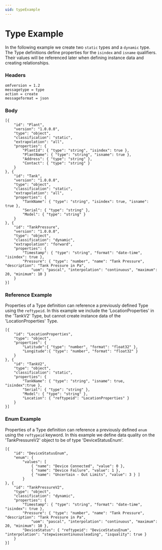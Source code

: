 ```yaml
---
uid: typeExample
---
```


# Type Example


In the following example we create two `static` types and a `dynamic` type. The Type definitions define properties for the `isindex` and `isname` qualifiers.
Their values will be referenced later when defining instance data and creating relationships.

### Headers

    omfversion = 1.2
    messagetype = type
    action = create
    messageformat = json

### Body

    [{
        "id": "Plant",
        "version": "1.0.0.0",
        "type": "object",
        "classification": "static",
        "extrapolation": "all",
        "properties": {
            "PlantId": { "type": "string", "isindex": true },
            "PlantName": { "type": "string", "isname": true },
            "Address": { "type": "string" },
            "Contact": { "type": "string" }
        }
    }, {
        "id": "Tank",
        "version": "1.0.0.0",
        "type": "object",
        "classification": "static",
        "extrapolation": "all",
        "properties": {
            "TankName": { "type": "string", "isindex": true, "isname": true },
            "Serial": { "type": "string" },
            "Model": { "type": "string" }
        }
    }, {
        "id": "TankPressure",
        "version": "1.0.0.0",
        "type": "object",
        "classification": "dynamic",
        "extrapolation": "forward",
        "properties": {
            "Timestamp": { "type": "string", "format": "date-time", "isindex": true },
            "Pressure": { "type": "number", "name": "Tank Pressure", "description": "Tank Pressure in Pa",
                "uom": "pascal", "interpolation": "continuous", "maximum": 20, "minimum": 10 }
        }
    }]


### Reference Example

Properties of a Type definition can reference a previously defined Type using the `reftypeid`.
In this example we include the \'LocationProperties\' in the 'TankV2' Type, but cannot create instance data of the 'LocationProperties' Type.

	[{
		"id": "LocationProperties",
		"type": "object",
		"properties": {
			"Latitude":{ "type": "number", "format": "float32" },
			"Longitude":{ "type": "number", "format": "float32" }
		}
	}, {
		"id": "TankV2",
		"type": "object",
		"classification": "static",
		"properties": {
			"TankName": { "type": "string", "isname": true,  "isindex":true },
			"Serial": { "type": "string" },
			"Model": { "type": "string" },
			"Location": { "reftypeid": "LocationProperties" }
		}
	}]

### Enum Example

Properties of a Type definition can reference a previously defined `enum` using the `reftypeid` keyword.
In this example we define data quality on the 'TankPressureV2' object to be of type 'DeviceStatusEnum'.

	[{
		"id": "DeviceStatusEnum",
		"enum": {
			"values": [
				{ "name": "Device Connected", "value": 0 },
				{ "name": "Device Failure", "value": 1 },
				{ "name": "Uncertain - Out Limits", "value": 3 } ]
			}
	}, {
		"id": "TankPressureV2",
		"type": "object",
		"classification": "dynamic",
		"properties": {
			"Timestamp": { "type": "string", "format": "date-time", "isindex": true },
			"Pressure": { "type": "number", "name": "Tank Pressure", "description": "Tank Pressure in Pa",
				"uom": "pascal", "interpolation": "continuous", "maximum": 20, "minimum": 10 },
			"DeviceStatus": { "reftypeid": "DeviceStatusEnum", "interpolation": "stepwisecontinuousleading", "isquality": true }
		}
	}]
